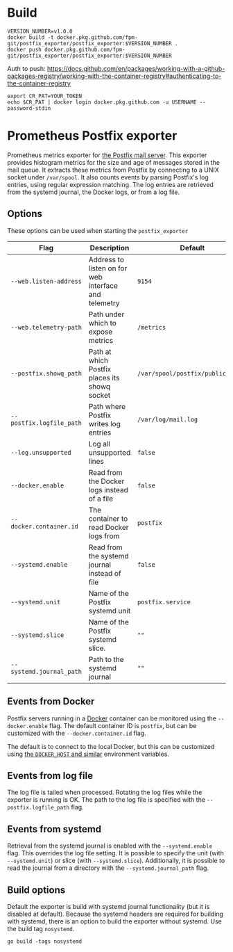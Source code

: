 # Build
```
VERSION_NUMBER=v1.0.0
docker build -t docker.pkg.github.com/fpm-git/postfix_exporter/postfix_exporter:$VERSION_NUMBER .
docker push docker.pkg.github.com/fpm-git/postfix_exporter/postfix_exporter:$VERSION_NUMBER
```

Auth to push: https://docs.github.com/en/packages/working-with-a-github-packages-registry/working-with-the-container-registry#authenticating-to-the-container-registry
```
export CR_PAT=YOUR_TOKEN
echo $CR_PAT | docker login docker.pkg.github.com -u USERNAME --password-stdin
```

# Prometheus Postfix exporter

Prometheus metrics exporter for [the Postfix mail server](http://www.postfix.org/).
This exporter provides histogram metrics for the size and age of messages stored in
the mail queue. It extracts these metrics from Postfix by connecting to
a UNIX socket under `/var/spool`. It also counts events by parsing Postfix's
log entries, using regular expression matching. The log entries are retrieved from
the systemd journal, the Docker logs, or from a log file.

## Options

These options can be used when starting the `postfix_exporter`

| Flag                     | Description                                          | Default                           |
|--------------------------|------------------------------------------------------|-----------------------------------|
| `--web.listen-address`   | Address to listen on for web interface and telemetry | `9154`                            |
| `--web.telemetry-path`   | Path under which to expose metrics                   | `/metrics`                        |
| `--postfix.showq_path`   | Path at which Postfix places its showq socket        | `/var/spool/postfix/public/showq` |
| `--postfix.logfile_path` | Path where Postfix writes log entries                | `/var/log/mail.log`               |
| `--log.unsupported`      | Log all unsupported lines                            | `false`                           |
| `--docker.enable`        | Read from the Docker logs instead of a file          | `false`                           |
| `--docker.container.id`  | The container to read Docker logs from               | `postfix`                         |
| `--systemd.enable`       | Read from the systemd journal instead of file        | `false`                           |
| `--systemd.unit`         | Name of the Postfix systemd unit                     | `postfix.service`                 |
| `--systemd.slice`        | Name of the Postfix systemd slice.                   | `""`                              |
| `--systemd.journal_path` | Path to the systemd journal                          | `""`                              |

## Events from Docker

Postfix servers running in a [Docker](https://www.docker.com/)
container can be monitored using the `--docker.enable` flag. The
default container ID is `postfix`, but can be customized with the
`--docker.container.id` flag.

The default is to connect to the local Docker, but this can be
customized using [the `DOCKER_HOST` and
similar](https://pkg.go.dev/github.com/docker/docker/client?tab=doc#NewEnvClient)
environment variables.

## Events from log file

The log file is tailed when processed. Rotating the log files while the exporter
is running is OK. The path to the log file is specified with the
`--postfix.logfile_path` flag.

## Events from systemd

Retrieval from the systemd journal is enabled with the `--systemd.enable` flag.
This overrides the log file setting.
It is possible to specify the unit (with `--systemd.unit`) or slice (with `--systemd.slice`).
Additionally, it is possible to read the journal from a directory with the `--systemd.journal_path` flag.

## Build options

Default the exporter is build with systemd journal functionality (but it is disabled at default).
Because the systemd headers are required for building with systemd, there is
an option to build the exporter without systemd. Use the build tag `nosystemd`.

```
go build -tags nosystemd
```
